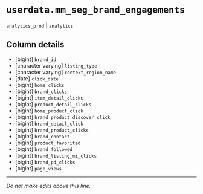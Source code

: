# `userdata.mm_seg_brand_engagements`
`analytics_prod` | `analytics`

## Column details
* [bigint]    `brand_id`
* [character varying] `listing_type`
* [character varying] `context_region_name`
* [date]      `click_date`
* [bigint]    `home_clicks`
* [bigint]    `brand_clicks`
* [bigint]    `item_detail_clicks`
* [bigint]    `product_detail_clicks`
* [bigint]    `home_product_click`
* [bigint]    `brand_product_discover_click`
* [bigint]    `brand_detail_click`
* [bigint]    `brand_product_clicks`
* [bigint]    `brand_contact`
* [bigint]    `product_favorited`
* [bigint]    `brand_followed`
* [bigint]    `brand_listing_mi_clicks`
* [bigint]    `brand_pd_clicks`
* [bigint]    `page_views`

-------------------------------------------------------------------------------
*Do not make edits above this line.*
